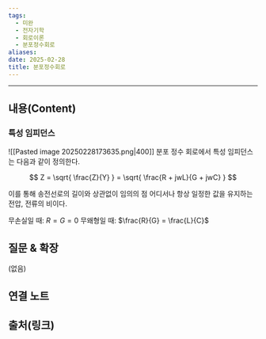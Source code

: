 ```yaml
---
tags:
  - 미완
  - 전자기학
  - 회로이론
  - 분포정수회로
aliases: 
date: 2025-02-28
title: 분포정수회로
---
```


---

## 내용(Content)

### 특성 임피던스

![[Pasted image 20250228173635.png|400]]
분포 정수 회로에서 특성 임피던스는 다음과 같이 정의한다.

$$
Z = \sqrt{ \frac{Z}{Y} } = \sqrt{ \frac{R + jwL}{G + jwC} }
$$

이를 통해 송전선로의 길이와 상관없이 임의의 점 어디서나 항상 일정한 값을 유지하는 전압, 전류의 비이다.

무손실일 때: $R = G = 0$
무왜형일 때: $\frac{R}{G} = \frac{L}{C}$


## 질문 & 확장

(없음)

## 연결 노트

## 출처(링크)





